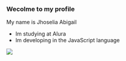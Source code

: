 ### Wecolme to my profile

My name is Jhoselia Abigail

- Im studying at Alura
- Im developing in the JavaScript language







![](https://media1.tenor.com/m/Ec6pVYFkQy4AAAAC/true-beauty-roar.gif)

